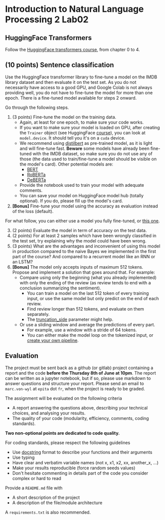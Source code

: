 # Introduction to Natural Language Processing 2 Lab02

## HuggingFace Transformers

Follow the [HuggingFace transformers course](https://huggingface.co/course/chapter0), from chapter 0 to 4.

## **(10 points)** Sentence classification

Use the HuggingFace transformer library to fine-tune a model on the IMDB library dataset and then evaluate it on the test set. As you do not necessarily have access to a good GPU, and Google Colab is not always providing well, you do not have to fine-tune the model for more than one epoch. There is a fine-tuned model available for steps 2 onward.

Go through the following steps.

1. (3 points) Fine-tune the model on the training data.
    * Again, at least for one epoch, to make sure your code works.
    * If you want to make sure your model is loaded on GPU, after creating the `Trainer` object (see HuggingFace [course](https://huggingface.co/course/chapter3/3?fw=pt)), you can look at `model.device`. It should tell you it's on a `cuda` device.
    * We recommend using [distilbert](https://huggingface.co/distilbert-base-uncased) as pre-trained model, as it is light and will fine-tune fast. **Beware** some models have already been fine-tuned with the IMDB dataset, so make sure you do not use any of those (the data used to train/fine-tune a model should be visible on the model's card). Other potential models are:
        * [BERT](https://huggingface.co/bert-base-uncased)
        * [RoBERTa](https://huggingface.co/roberta-base)
        * [DeBERTa](https://huggingface.co/microsoft/deberta-base)
    * Provide the notebook used to train your model with adequate comments.
    * You can save your model on HuggingFace model hub (totally optional). If you do, please fill up the model's card.
2. **\[Bonus\]** Fine-tune your model using the accuracy as evaluation instead of the loss (default).

For what follow, you can either use a model you fully fine-tuned, or [this one](https://huggingface.co/mvonwyl/distilbert-base-uncased-imdb).

3. (2 points) Evaluate the model in term of accuracy on the test data.
4. (2 points) For at least 2 samples which have been wrongly classified in the test set, try explaining why the model could have been wrong.
5. (3 points) What are the advantages and inconvenient of using this model in production compared to the naive Bayes we implemented in the first part of the course? And compared to a recurrent model like an RNN or an LSTM?
7. **\[Bonus\]** The model only accepts inputs of maximum 512 tokens. Propose and implement a solution that goes around that. For example:
    * Compare using only the beginning (what you already implemented) with only the ending of the review (as review tends to end with a conclusion summarizing the sentiment).
        * You can train a model on the last 512 token of every training input, or use the same model but only predict on the end of each review.
        * Find review longer than 512 tokens, and evaluate on them separately.
        * The [truncation_side](https://huggingface.co/docs/transformers/v4.20.1/en/main_classes/tokenizer#transformers.PreTrainedTokenizer) parameter might help.
    * Or use a sliding window and average the predictions of every part.
        * For example, use a window with a stride of 64 tokens.
        * You can either make the model loop on the tokenized input, or [create your own pipeline](https://huggingface.co/docs/transformers/add_new_pipeline).

## Evaluation

The project must be sent back as a github (or gitlab) project containing a report and the code **before the Thursday 8th of June at 10pm**. The report can be written as a jupyter notebook, but if so, please use markdown to answer questions and structure your report. Please send an email to `marc.von-wyl` at `epita` dot `fr`, when the project is ready to be graded.

The assignment will be evaluated on the following criteria

* A report answering the questions above, describing your technical choices, and analysing your results.
* The quality of your code (modularity, efficiency, comments, coding standards).

**Two non-optional points are dedicated to code quality.**

For coding standards, please respect the following guidelines
* Use [docstring](https://www.programiz.com/python-programming/docstrings) format to describe your functions and their arguments
* Use typing
* Have clear and verbatim variable names (not x, x1, x2, xx, another_x, ...)
* Make your results reproducible (force random seeds values)
* Don't hesitate commenting in details part of the code you consider complex or hard to read

Provide a `README.md` file with
* A short description of the project
* A description of the file/module architecture

A `requirements.txt` is also recommended.
